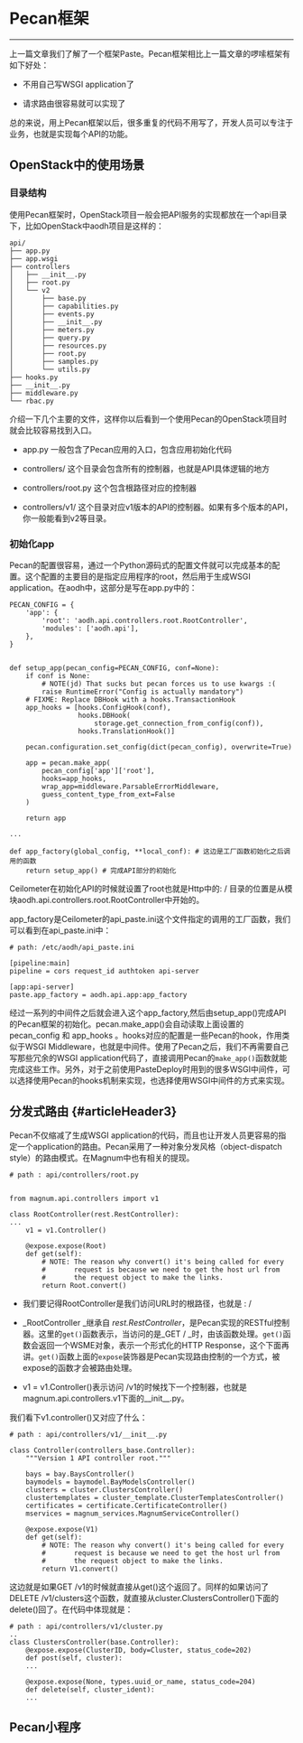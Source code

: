 # Pecan框架

---

上一篇文章我们了解了一个框架Paste。Pecan框架相比上一篇文章的啰嗦框架有如下好处：

* 不用自己写WSGI application了

* 请求路由很容易就可以实现了

总的来说，用上Pecan框架以后，很多重复的代码不用写了，开发人员可以专注于业务，也就是实现每个API的功能。

## OpenStack中的使用场景

### 目录结构

使用Pecan框架时，OpenStack项目一般会把API服务的实现都放在一个api目录下，比如OpenStack中aodh项目是这样的：

```
api/
├── app.py
├── app.wsgi
├── controllers
│   ├── __init__.py
│   ├── root.py
│   └── v2
│       ├── base.py
│       ├── capabilities.py
│       ├── events.py
│       ├── __init__.py
│       ├── meters.py
│       ├── query.py
│       ├── resources.py
│       ├── root.py
│       ├── samples.py
│       └── utils.py
├── hooks.py
├── __init__.py
├── middleware.py
└── rbac.py
```

介绍一下几个主要的文件，这样你以后看到一个使用Pecan的OpenStack项目时就会比较容易找到入口。

* app.py 一般包含了Pecan应用的入口，包含应用初始化代码

* controllers/ 这个目录会包含所有的控制器，也就是API具体逻辑的地方

* controllers/root.py 这个包含根路径对应的控制器

* controllers/v1/ 这个目录对应v1版本的API的控制器。如果有多个版本的API，你一般能看到v2等目录。

### 初始化app

Pecan的配置很容易，通过一个Python源码式的配置文件就可以完成基本的配置。这个配置的主要目的是指定应用程序的root，然后用于生成WSGI application。在aodh中，这部分是写在app.py中的：

```
PECAN_CONFIG = {
    'app': {
        'root': 'aodh.api.controllers.root.RootController',
        'modules': ['aodh.api'],
    },
}


def setup_app(pecan_config=PECAN_CONFIG, conf=None):
    if conf is None:
        # NOTE(jd) That sucks but pecan forces us to use kwargs :(
        raise RuntimeError("Config is actually mandatory")
    # FIXME: Replace DBHook with a hooks.TransactionHook
    app_hooks = [hooks.ConfigHook(conf),
                 hooks.DBHook(
                     storage.get_connection_from_config(conf)),
                 hooks.TranslationHook()]

    pecan.configuration.set_config(dict(pecan_config), overwrite=True)

    app = pecan.make_app(
        pecan_config['app']['root'],
        hooks=app_hooks,
        wrap_app=middleware.ParsableErrorMiddleware,
        guess_content_type_from_ext=False
    )

    return app

...

def app_factory(global_config, **local_conf): # 这边是工厂函数初始化之后调用的函数
    return setup_app() # 完成API部分的初始化
```

Ceilometer在初始化API的时候就设置了root也就是Http中的: / 目录的位置是从模块aodh.api.controllers.root.RootController中开始的。

app\_factory是Ceilometer的api\_paste.ini这个文件指定的调用的工厂函数，我们可以看到在api\_paste.ini中：

```
# path: /etc/aodh/api_paste.ini

[pipeline:main]
pipeline = cors request_id authtoken api-server

[app:api-server]
paste.app_factory = aodh.api.app:app_factory
```

经过一系列的中间件之后就会进入这个app\_factory,然后由setup\_app\(\)完成API的Pecan框架的初始化。pecan.make\_app\(\)会自动读取上面设置的pecan\_config 和 app\_hooks 。hooks对应的配置是一些Pecan的hook，作用类似于WSGI Middleware，也就是中间件。使用了Pecan之后，我们不再需要自己写那些冗余的WSGI application代码了，直接调用Pecan的`make_app()`函数就能完成这些工作。另外，对于之前使用PasteDeploy时用到的很多WSGI中间件，可以选择使用Pecan的hooks机制来实现，也选择使用WSGI中间件的方式来实现。

## 分发式路由 {#articleHeader3}

Pecan不仅缩减了生成WSGI application的代码，而且也让开发人员更容易的指定一个application的路由。Pecan采用了一种对象分发风格（object-dispatch style）的路由模式。在Magnum中也有相关的提现。

```
# path : api/controllers/root.py


from magnum.api.controllers import v1

class RootController(rest.RestController):
...
    v1 = v1.Controller()

    @expose.expose(Root)
    def get(self):
        # NOTE: The reason why convert() it's being called for every
        #       request is because we need to get the host url from
        #       the request object to make the links.
        return Root.convert()
```

* 我们要记得RootController是我们访问URL时的根路径，也就是 : /
* _RootController _继承自 _rest.RestController_，是Pecan实现的RESTful控制器。这里的`get()`函数表示，当访问的是_GET / _时，由该函数处理。`get()`函数会返回一个WSME对象，表示一个形式化的HTTP Response，这个下面再讲。`get()`函数上面的`expose`装饰器是Pecan实现路由控制的一个方式，被expose的函数才会被路由处理。

* v1 = v1.Controller\(\)表示访问 /v1的时候找下一个控制器，也就是magnum.api.controllers.v1下面的\_\_init\_\_.py。

我们看下v1.controller\(\)又对应了什么：

```
# path : api/controllers/v1/__init__.py

class Controller(controllers_base.Controller):
    """Version 1 API controller root."""

    bays = bay.BaysController()
    baymodels = baymodel.BayModelsController()
    clusters = cluster.ClustersController()
    clustertemplates = cluster_template.ClusterTemplatesController()
    certificates = certificate.CertificateController()
    mservices = magnum_services.MagnumServiceController()

    @expose.expose(V1)
    def get(self):
        # NOTE: The reason why convert() it's being called for every
        #       request is because we need to get the host url from
        #       the request object to make the links.
        return V1.convert()
```

这边就是如果GET /v1的时候就直接从get\(\)这个返回了。同样的如果访问了DELETE /v1/clusters这个函数，就直接从cluster.ClustersController\(\)下面的delete\(\)回了。在代码中体现就是：

```
# path : api/controllers/v1/cluster.py
..
class ClustersController(base.Controller):
    @expose.expose(ClusterID, body=Cluster, status_code=202)
    def post(self, cluster):
    ...

    @expose.expose(None, types.uuid_or_name, status_code=204)
    def delete(self, cluster_ident):
    ...
```



## Pecan小程序




